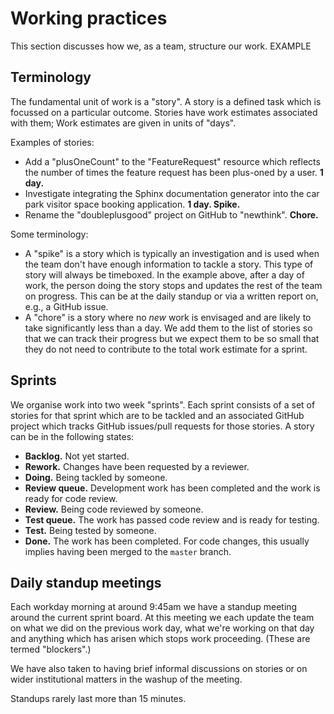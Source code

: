 # Working practices

This section discusses how we, as a team, structure our work. EXAMPLE

## Terminology

The fundamental unit of work is a "story". A story is a defined task which is
focussed on a particular outcome. Stories have work estimates associated with
them; Work estimates are given in units of "days".

Examples of stories:

* Add a "plusOneCount" to the "FeatureRequest" resource which reflects the
    number of times the feature request has been plus-oned by a user. **1 day.**
* Investigate integrating the Sphinx documentation generator into the car park
    visitor space booking application. **1 day. Spike.**
* Rename the "doubleplusgood" project on GitHub to "newthink". **Chore.**

Some terminology:

* A "spike" is a story which is typically an investigation and is used when the 
    team don't have enough information to tackle a story. This type of story 
    will always be timeboxed. In the example above, after a day of work, 
    the person doing the story stops and updates the rest of the team on 
    progress. This can be at the daily standup or via a written report on, e.g.,
    a GitHub issue.
* A "chore" is a story where no *new* work is envisaged and are likely to take
    significantly less than a day. We add them to the list of stories so that we
    can track their progress but we expect them to be so small that they do not
    need to contribute to the total work estimate for a sprint.

## Sprints

We organise work into two week "sprints". Each sprint consists of a set of
stories for that sprint which are to be tackled and an associated GitHub project
which tracks GitHub issues/pull requests for those stories. A story can be in
the following states:

* **Backlog.** Not yet started.
* **Rework.** Changes have been requested by a reviewer.
* **Doing.** Being tackled by someone.
* **Review queue.** Development work has been completed and the work is ready
    for code review.
* **Review.** Being code reviewed by someone.
* **Test queue.** The work has passed code review and is ready for testing.
* **Test.** Being tested by someone.
* **Done.** The work has been completed. For code changes, this usually implies
    having been merged to the ``master`` branch.

## Daily standup meetings

Each workday morning at around 9:45am we have a standup meeting around the
current sprint board. At this meeting we each update the team on what we did on
the previous work day, what we're working on that day and anything which has
arisen which stops work proceeding. (These are termed "blockers".)

We have also taken to having brief informal discussions on stories or on wider
institutional matters in the washup of the meeting.

Standups rarely last more than 15 minutes.
